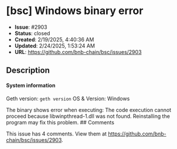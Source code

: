 # [bsc] Windows binary error

- **Issue**: #2903
- **Status**: closed
- **Created**: 2/19/2025, 4:40:36 AM
- **Updated**: 2/24/2025, 1:53:24 AM
- **URL**: https://github.com/bnb-chain/bsc/issues/2903

## Description

#### System information

Geth version: `geth version`
OS & Version: Windows

The binary shows error when executing: 
The code execution cannot proceed because libwinpthread-1.dll was not found. Reinstalling the program may fix this problem. ## Comments

This issue has 4 comments. View them at https://github.com/bnb-chain/bsc/issues/2903.


